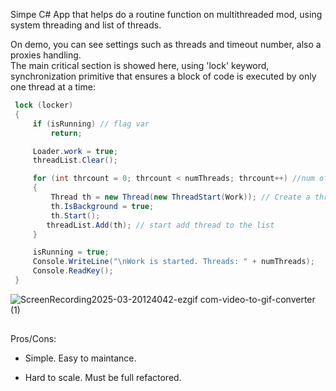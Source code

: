 Simpe C# App that helps do a routine function on multithreaded mod, using system threading and list of threads.   
 
On demo, you can see settings such as threads and timeout number, also a proxies handling.  
The main critical section is showed here, using 'lock' keyword, synchronization primitive that ensures a block of code is executed by only one thread at a time:
```csharp
 lock (locker)
 {
     if (isRunning) // flag var
         return;

     Loader.work = true;
     threadList.Clear(); 

     for (int thrcount = 0; thrcount < numThreads; thrcount++) //num of threads
     {
         Thread th = new Thread(new ThreadStart(Work)); // Create a thread. Every thread do the Work() function
         th.IsBackground = true;
         th.Start();
        threadList.Add(th); // start add thread to the list
     }

     isRunning = true;
     Console.WriteLine("\nWork is started. Threads: " + numThreads);
     Console.ReadKey();
 }
````
![ScreenRecording2025-03-20124042-ezgif com-video-to-gif-converter (1)](https://github.com/user-attachments/assets/6782d370-9460-40c0-8a93-9534f114beb5)

##
Pros/Cons: 
+ Simple. Easy to maintance.  
- Hard to scale. Must be full refactored.
